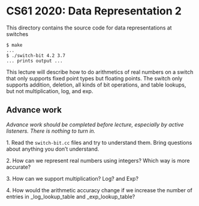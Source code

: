CS61 2020: Data Representation 2
================================

This directory contains the source code for data representations at switches

```shellsession
$ make
...
$ ./switch-bit 4.2 3.7
... prints output ...
```
This lecture will describe how to do arithmetics of real numbers on a switch that only supports fixed point types but floating points.
The switch only supports addition, deletion, all kinds of bit operations, and table lookups,  but not multiplication, log, and exp. 

Advance work
------------

*Advance work should be completed before lecture, especially by active
listeners. There is nothing to turn in.*

1\. Read the `switch-bit.cc` files and try to understand
them. Bring questions about anything you don’t understand.

2\. How can we represent real numbers using integers? Which way is more accurate?

3\. How can we support multiplication? Log? and Exp?

4\. How would the arithmetic accuracy change if we increase the number of entries in _log_lookup_table and _exp_lookup_table?
